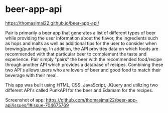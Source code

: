 # beer-app-api

https://thomasjmai22.github.io/beer-app-api/

Pair is primarily a beer app that generates a list of different types of beer while providing the user information about the flavor, 
the ingredients such as hops and malts as well as additional tips for the user to consider when brewing/purchasing. In addition, the API provides data on which
foods are recommended with that particular beer to complement the taste and experience. Pair simply "pairs" the beer with the recommended food/recipe through 
another API which provides a database of recipes. Combining these two API's allows users who are lovers of beer and good food to match their beverage with 
their meal.

This app was built using HTML, CSS, JavaScript, JQuery and utilizing two different API's called PunkAPI for the beer and Edamam for the recipes. 

Screenshot of app: https://github.com/thomasjmai22/beer-app-api/issues/1#issue-704675769

